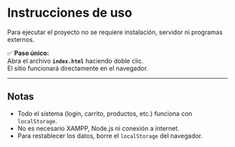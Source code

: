 # Instrucciones de uso

Para ejecutar el proyecto no se requiere instalación, servidor ni programas externos.

✅ **Paso único:**  
Abra el archivo **`index.html`** haciendo doble clic.  
El sitio funcionará directamente en el navegador.

---

## Notas

- Todo el sistema (login, carrito, productos, etc.) funciona con `localStorage`.
- No es necesario XAMPP, Node.js ni conexión a internet.
- Para restablecer los datos, borre el `localStorage` del navegador.

